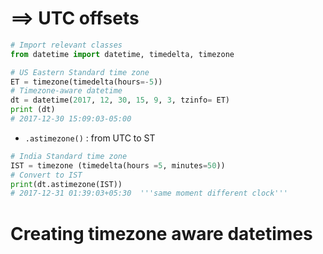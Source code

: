 # ==> UTC offsets
```py
# Import relevant classes
from datetime import datetime, timedelta, timezone

# US Eastern Standard time zone
ET = timezone(timedelta(hours=-5))
# Timezone-aware datetime
dt = datetime(2017, 12, 30, 15, 9, 3, tzinfo= ET)
print (dt)
# 2017-12-30 15:09:03-05:00
```
- `.astimezone()` : from UTC to ST
```py
# India Standard time zone
IST = timezone (timedelta(hours =5, minutes=50))
# Convert to IST
print(dt.astimezone(IST))
# 2017-12-31 01:39:03+05:30  '''same moment different clock'''
```
# Creating timezone aware datetimes
